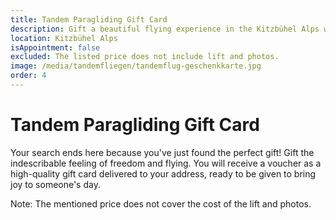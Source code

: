```yaml
---
title: Tandem Paragliding Gift Card
description: Gift a beautiful flying experience in the Kitzbühel Alps with our gift card.
location: Kitzbühel Alps
isAppointment: false
excluded: The listed price does not include lift and photos.
image: /media/tandemfliegen/tandemflug-geschenkkarte.jpg
order: 4
---
```


# Tandem Paragliding Gift Card

Your search ends here because you've just found the perfect gift! Gift the indescribable feeling of freedom and flying. You will receive a voucher as a high-quality gift card delivered to your address, ready to be given to bring joy to someone's day.

Note: The mentioned price does not cover the cost of the lift and photos.
